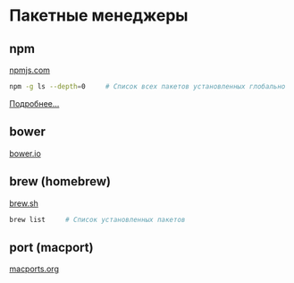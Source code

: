# Пакетные менеджеры

## npm

[npmjs.com](https://www.npmjs.com/)

```bash
npm -g ls --depth=0     # Список всех пакетов установленных глобально
```

[Подробнее...](npm.md)

## bower

[bower.io](https://bower.io/)

## brew (homebrew)

[brew.sh](http://brew.sh/)

```bash
brew list     # Список установленных пакетов
```

## port (macport)

[macports.org](https://www.macports.org/)
